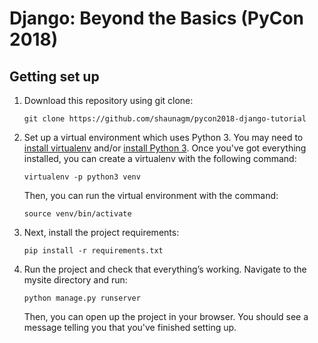 # Django: Beyond the Basics (PyCon 2018)

## Getting set up

1. Download this repository using git clone:

    ```
    git clone https://github.com/shaunagm/pycon2018-django-tutorial
    ```

2. Set up a virtual environment which uses Python 3.  You may need to
[install virtualenv](https://virtualenv.pypa.io/en/stable/installation/) and/or
[install Python 3](https://www.python.org/downloads/release/python-364/).
Once you've got everything installed, you can create a virtualenv with the
following command:

    ```
    virtualenv -p python3 venv
    ```

   Then, you can run the virtual environment with the command:

    ```
    source venv/bin/activate
    ```

3. Next, install the project requirements:

    ```
    pip install -r requirements.txt
    ```

4. Run the project and check that everything’s working.  Navigate to the
mysite directory and run:

    ```
    python manage.py runserver
    ```

   Then, you can open up the project in your browser.  You should see a message
   telling you that you've finished setting up.